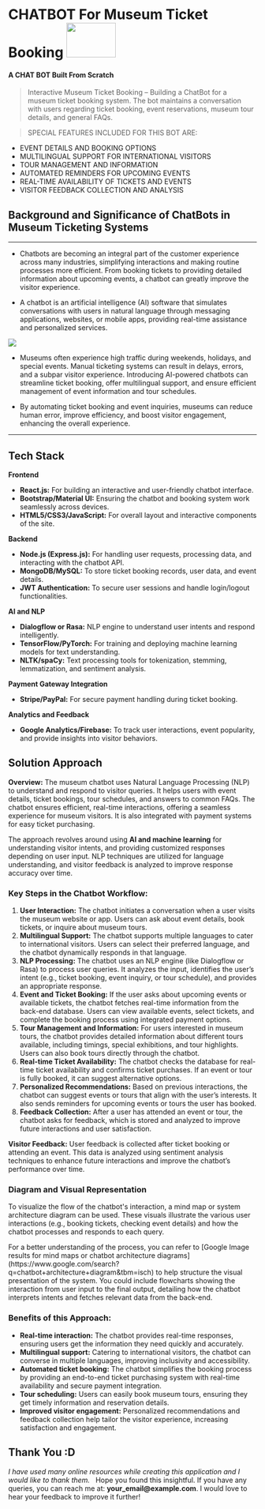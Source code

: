 <h1>CHATBOT For Museum Ticket Booking  
 <img src='Images/0.jpg' width=100 height=70></h1>

<h4>A CHAT BOT Built From Scratch</h4>

> Interactive Museum Ticket Booking – Building a ChatBot for a museum ticket booking system. The bot maintains a conversation with users regarding ticket booking, event reservations, museum tour details, and general FAQs.

> SPECIAL FEATURES INCLUDED FOR THIS BOT ARE:

  * EVENT DETAILS AND BOOKING OPTIONS
  * MULTILINGUAL SUPPORT FOR INTERNATIONAL VISITORS
  * TOUR MANAGEMENT AND INFORMATION
  * AUTOMATED REMINDERS FOR UPCOMING EVENTS
  * REAL-TIME AVAILABILITY OF TICKETS AND EVENTS
  * VISITOR FEEDBACK COLLECTION AND ANALYSIS

<h2>Background and Significance of ChatBots in Museum Ticketing Systems</h2>

<hr />

* Chatbots are becoming an integral part of the customer experience across many industries, simplifying interactions and making routine processes more efficient. From booking tickets to providing detailed information about upcoming events, a chatbot can greatly improve the visitor experience.

* A chatbot is an artificial intelligence (AI) software that simulates conversations with users in natural language through messaging applications, websites, or mobile apps, providing real-time assistance and personalized services.

<img src='Images/museum_tickets.png'>

* Museums often experience high traffic during weekends, holidays, and special events. Manual ticketing systems can result in delays, errors, and a subpar visitor experience. Introducing AI-powered chatbots can streamline ticket booking, offer multilingual support, and ensure efficient management of event information and tour schedules.

* By automating ticket booking and event inquiries, museums can reduce human error, improve efficiency, and boost visitor engagement, enhancing the overall experience.

<hr /> 

<h2>Tech Stack</h2>

<p><b>Frontend</b></p>
<ul>
  <li><b>React.js:</b> For building an interactive and user-friendly chatbot interface.</li>
  <li><b>Bootstrap/Material UI:</b> Ensuring the chatbot and booking system work seamlessly across devices.</li>
  <li><b>HTML5/CSS3/JavaScript:</b> For overall layout and interactive components of the site.</li>
</ul>

<p><b>Backend</b></p>
<ul>
  <li><b>Node.js (Express.js):</b> For handling user requests, processing data, and interacting with the chatbot API.</li>
  <li><b>MongoDB/MySQL:</b> To store ticket booking records, user data, and event details.</li>
  <li><b>JWT Authentication:</b> To secure user sessions and handle login/logout functionalities.</li>
</ul>

<p><b>AI and NLP</b></p>
<ul>
  <li><b>Dialogflow or Rasa:</b> NLP engine to understand user intents and respond intelligently.</li>
  <li><b>TensorFlow/PyTorch:</b> For training and deploying machine learning models for text understanding.</li>
  <li><b>NLTK/spaCy:</b> Text processing tools for tokenization, stemming, lemmatization, and sentiment analysis.</li>
</ul>

<p><b>Payment Gateway Integration</b></p>
<ul>
  <li><b>Stripe/PayPal:</b> For secure payment handling during ticket booking.</li>
</ul>

<p><b>Analytics and Feedback</b></p>
<ul>
  <li><b>Google Analytics/Firebase:</b> To track user interactions, event popularity, and provide insights into visitor behaviors.</li>
</ul>

<h2>Solution Approach</h2>

<p><b>Overview:</b> The museum chatbot uses Natural Language Processing (NLP) to understand and respond to visitor queries. It helps users with event details, ticket bookings, tour schedules, and answers to common FAQs. The chatbot ensures efficient, real-time interactions, offering a seamless experience for museum visitors. It is also integrated with payment systems for easy ticket purchasing.</p>

<p>The approach revolves around using <b>AI and machine learning</b> for understanding visitor intents, and providing customized responses depending on user input. NLP techniques are utilized for language understanding, and visitor feedback is analyzed to improve response accuracy over time.</p>

<h3>Key Steps in the Chatbot Workflow:</h3>
<ol>
  <li><b>User Interaction:</b> The chatbot initiates a conversation when a user visits the museum website or app. Users can ask about event details, book tickets, or inquire about museum tours.</li>
  
  <li><b>Multilingual Support:</b> The chatbot supports multiple languages to cater to international visitors. Users can select their preferred language, and the chatbot dynamically responds in that language.</li>

  <li><b>NLP Processing:</b> The chatbot uses an NLP engine (like Dialogflow or Rasa) to process user queries. It analyzes the input, identifies the user’s intent (e.g., ticket booking, event inquiry, or tour schedule), and provides an appropriate response.</li>

  <li><b>Event and Ticket Booking:</b> If the user asks about upcoming events or available tickets, the chatbot fetches real-time information from the back-end database. Users can view available events, select tickets, and complete the booking process using integrated payment options.</li>

  <li><b>Tour Management and Information:</b> For users interested in museum tours, the chatbot provides detailed information about different tours available, including timings, special exhibitions, and tour highlights. Users can also book tours directly through the chatbot.</li>

  <li><b>Real-time Ticket Availability:</b> The chatbot checks the database for real-time ticket availability and confirms ticket purchases. If an event or tour is fully booked, it can suggest alternative options.</li>

  <li><b>Personalized Recommendations:</b> Based on previous interactions, the chatbot can suggest events or tours that align with the user’s interests. It also sends reminders for upcoming events or tours the user has booked.</li>

  <li><b>Feedback Collection:</b> After a user has attended an event or tour, the chatbot asks for feedback, which is stored and analyzed to improve future interactions and user satisfaction.</li>
</ol>

<p><b>Visitor Feedback:</b> User feedback is collected after ticket booking or attending an event. This data is analyzed using sentiment analysis techniques to enhance future interactions and improve the chatbot’s performance over time.</p>

<h3>Diagram and Visual Representation</h3>

<p>To visualize the flow of the chatbot's interaction, a mind map or system architecture diagram can be used. These visuals illustrate the various user interactions (e.g., booking tickets, checking event details) and how the chatbot processes and responds to each query.</p>

<p>For a better understanding of the process, you can refer to [Google Image results for mind maps or chatbot architecture diagrams](https://www.google.com/search?q=chatbot+architecture+diagram&tbm=isch) to help structure the visual presentation of the system. You could include flowcharts showing the interaction from user input to the final output, detailing how the chatbot interprets intents and fetches relevant data from the back-end.</p>

<h3>Benefits of this Approach:</h3>
<ul>
  <li><b>Real-time interaction:</b> The chatbot provides real-time responses, ensuring users get the information they need quickly and accurately.</li>
  <li><b>Multilingual support:</b> Catering to international visitors, the chatbot can converse in multiple languages, improving inclusivity and accessibility.</li>
  <li><b>Automated ticket booking:</b> The chatbot simplifies the booking process by providing an end-to-end ticket purchasing system with real-time availability and secure payment integration.</li>
  <li><b>Tour scheduling:</b> Users can easily book museum tours, ensuring they get timely information and reservation details.</li>
  <li><b>Improved visitor engagement:</b> Personalized recommendations and feedback collection help tailor the visitor experience, increasing satisfaction and engagement.</li>
</ul>




<h2>Thank You :D</h2>
<p><i>I have used many online resources while creating this application and I would like to thank them.</i> &nbsp; Hope you found this insightful. If you have any queries, you can reach me at: <b>your_email@example.com</b>. I would love to hear your feedback to improve it further!</p>
